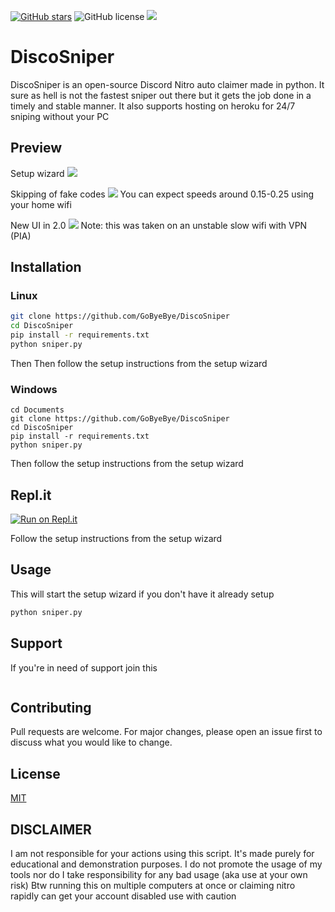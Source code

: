 [![GitHub stars](https://img.shields.io/github/stars/GoByeBye/DiscoSniper?style=for-the-badge)](https://github.com/GoByeBye/DiscoSniper/stargazers) ![GitHub license](https://img.shields.io/github/license/GoByeBye/DiscoSniper?style=for-the-badge) ![](https://img.shields.io/badge/PYTHON-3.X-blueviolet?style=for-the-badge)
# DiscoSniper

DiscoSniper is an open-source Discord Nitro auto claimer made in python. It sure as hell is not the fastest sniper out there but it gets the job done in a timely and stable manner.
It also supports hosting on heroku for 24/7 sniping without your PC

## Preview
Setup wizard
![](https://i.imgur.com/od3MvaG.gif)


Skipping of fake codes
![](https://i.imgur.com/oKjGlbj.gif)
You can expect speeds around 0.15-0.25 using your home wifi

New UI in 2.0
![](https://i.imgur.com/F9n3erf.gif)
Note: this was taken on an unstable slow wifi with VPN (PIA)


## Installation

### Linux

```bash
git clone https://github.com/GoByeBye/DiscoSniper
cd DiscoSniper
pip install -r requirements.txt
python sniper.py
```
Then Then follow the setup instructions from the setup wizard

### Windows

```batch
cd Documents
git clone https://github.com/GoByeBye/DiscoSniper
cd DiscoSniper
pip install -r requirements.txt
python sniper.py
```
Then follow the setup instructions from the setup wizard
## Repl.it
[![Run on Repl.it](https://repl.it/badge/github/GoByeBye/DiscoSniper)](https://repl.it/github/GoByeBye/DiscoSniper)

Follow the setup instructions from the setup wizard

## Usage
This will start the setup wizard if you don't have it already setup
```bash
python sniper.py
```

## Support
If you're in need of support join this

<a href="https://discord.gg/6JaPydQ"><img src="https://discord.com/api/guilds/743205482507927568/widget.png?style=banner2" alt="" /></a>
## Contributing
Pull requests are welcome. For major changes, please open an issue first to discuss what you would like to change.

## License
[MIT](https://choosealicense.com/licenses/mit/)

## DISCLAIMER
I am not responsible for your actions using this script. It's made purely for educational and demonstration purposes.
I do not promote the usage of my tools nor do I take responsibility for any bad usage (aka use at your own risk)
Btw running this on multiple computers at once or claiming nitro rapidly can get your account disabled use with caution
